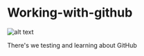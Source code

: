 # Working-with-github
![alt text](https://sun143-1.userapi.com/impg/zZuYkupyEkcqO5gGp99qPIPpHhDDbFqvaMQqfw/YofTgaB9Vdk.jpg?size=605x807&quality=95&sign=3a1f1de02e4e1d593189fc1f2d576b5e&c_uniq_tag=DmeE56pFuVPAb5HykPsu2QJFDkGTeungKVj9GVYG9A4&type=album)

There's we testing and learning about GitHub
